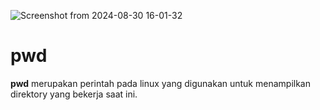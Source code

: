 ![Screenshot from 2024-08-30 16-01-32](https://github.com/user-attachments/assets/fca718dd-913f-42f6-a7a6-d1bda20530b6)

<p></p>
<H1>pwd</H1>
<b>pwd</b> merupakan perintah pada linux yang digunakan untuk menampilkan direktory yang bekerja saat ini.
